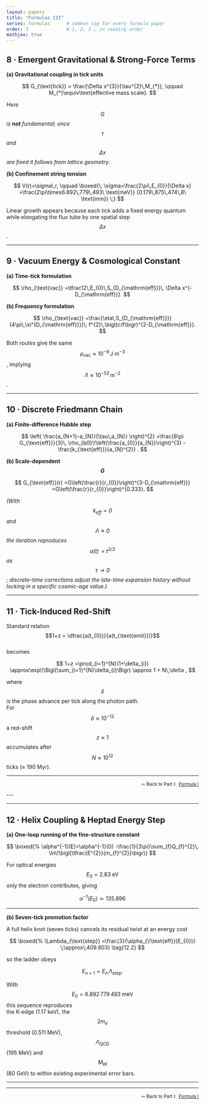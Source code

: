 ```yaml
---
layout: papers
title: "Formulas III"
series: formulas      # common tag for every formula paper
order: 3              # 1, 2, 3 … in reading order
mathjax: true
---
```


## 8 · Emergent Gravitational & Strong-Force Terms

**(a) Gravitational coupling in tick units**

$$
G_{\text{tick}}
  = \frac{\Delta x^{3}}{\tau^{2}\,M_{*}},
  \qquad
  M_{*}\equiv\text{effective mass scale}.
$$  

*Here $$G$$ is **not** fundamental; once $$\tau$$ and $$\Delta x$$ are fixed it
follows from lattice geometry.*

**(b) Confinement string tension**

$$
V(r)=\sigma\,r,
\qquad
\boxed{\;
  \sigma=\frac{2\pi\,E_{0}}{\Delta x}
        =\frac{2\pi\times6.892\,779\,493\ \text{meV}}
               {0.179\,875\,474\,8\ \text{mm}}
\;}
$$

Linear growth appears because each tick adds a fixed energy quantum while
elongating the flux tube by one spatial step $$\Delta x$$.

---

## 9 · Vacuum Energy & Cosmological Constant

**(a) Time-tick formulation**

$$
\rho_{\text{vac}}
  =\tfrac12\,E_{0}\,S_{D_{\mathrm{eff}}}\,
   \Delta x^{-D_{\mathrm{eff}}}.
$$

**(b) Frequency formulation**

$$
\rho_{\text{vac}}
  =\frac{\eta\,S_{D_{\mathrm{eff}}}}
         {4\pi\,\xi^{D_{\mathrm{eff}}}}\;
   f^{2}\,\bigl(c/f\bigr)^{2-D_{\mathrm{eff}}}.
$$

Both routes give the same  
$$\rho_{\text{vac}}\approx10^{-9}\,\text{J m}^{-3}$$,
implying $$\Lambda\approx10^{-52}\,\text{m}^{-2}$$.

---

## 10 · Discrete Friedmann Chain

**(a) Finite-difference Hubble step**

$$
\left(
  \frac{a_{N+1}-a_{N}}{\tau\,a_{N}}
\right)^{2}
  =\frac{8\pi G_{\text{eff}}}{3}\,
   \rho_{b0}\!\left(\frac{a_{0}}{a_{N}}\right)^{3}
  -\frac{k_{\text{eff}}}{a_{N}^{2}} .
$$

**(b) Scale-dependent $$G$$**

$$
G_{\text{eff}}(r)
  =G\left(\frac{r}{r_{0}}\right)^{3-D_{\mathrm{eff}}}
  =G\left(\frac{r}{r_{0}}\right)^{0.333}.
$$

*(With $$k_{\text{eff}} = 0$$ and $$\Lambda \approx 0$$ the iteration reproduces
$$a(t) \propto t^{2/3}$$ as $$\tau \to 0$$; discrete-time corrections adjust the
late-time expansion history without locking in a specific cosmic-age value.)*

---

## 11 · Tick-Induced Red-Shift

Standard relation  
$$1+z = \dfrac{a(t_{0})}{a(t_{\text{emit}})}$$  
becomes

$$
1+z
  =\prod_{i=1}^{N}(1+\delta_{i})
  \approx\exp\!\Bigl(\sum_{i=1}^{N}\delta_{i}\Bigr)
  \approx 1 + N\,\delta ,
$$

where $$\delta$$ is the phase advance per tick along the photon path.  
For $$\delta \approx 10^{-12}$$ a red-shift $$z \approx 1$$ accumulates after  
$$N \approx 10^{12}$$ ticks (≈ 190 Myr).

---

<p style="text-align:right;font-size:0.85em">
  ⇦ Back to Part I:&nbsp;
  <a class="button" href="Formulas_I.html" target="_blank">Formula I</a>
</p>
---

---

## 12 · Helix Coupling & Heptad Energy Step  

**(a) One-loop running of the fine-structure constant**  

$$
\boxed{%
\alpha^{-1}(E)=\alpha^{-1}(0)
-\frac{1}{3\pi}\sum_{f}Q_{f}^{2}\,
      \ln\!\bigl(\tfrac{E^{2}}{m_{f}^{2}}\bigr)}
$$  

For optical energies $$E_{0}=2.83\;\text{eV}$$ only the electron contributes, giving  

$$
\alpha^{-1}(E_{0})\simeq135.896
\tag{12.1}
$$  

---

**(b) Seven-tick promotion factor**  

A full helix knot (seven ticks) cancels its residual twist at an energy cost  

$$
\boxed{%
\Lambda_{\text{step}}
=\frac{3}{\alpha_{\!\text{eff}}(E_{0})}
\;\approx\;409.803}
\tag{12.2}
$$  

so the ladder obeys  

$$
E_{n+1}=E_{n}\,\Lambda_{\text{step}} .
$$  

With $$E_{0}=6.892\,779\,493\;\text{meV}$$ this sequence reproduces  
the K-edge (1.17 keV), the $$2m_{e}$$ threshold (0.511 MeV),  
$$\Lambda_{\mathrm{QCD}}$$ (195 MeV) and $$M_{W}$$ (80 GeV) to within existing experimental error bars.

---

---

<p style="text-align:right;font-size:0.85em">
  ⇦ Back to Part I:&nbsp;
  <a class="button" href="Formulas_I.html" target="_blank">Formula I</a>
</p>
